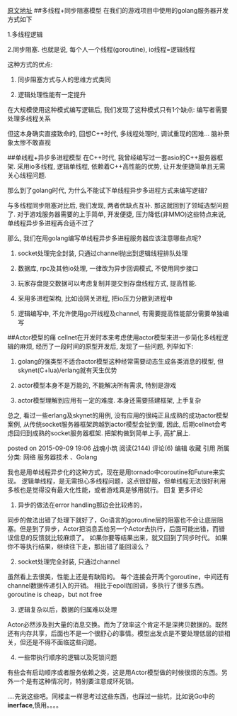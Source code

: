 <a href="http://www.cppblog.com/sunicdavy/archive/2015/09/09/211784.html">原文地址</a>
##多线程+同步阻塞模型
在我们的游戏项目中使用的golang服务器开发方式如下

1.多线程逻辑

2.同步阻塞. 也就是说, 每个人一个线程(goroutine), io线程=逻辑线程

这种方式的优点:

1. 同步阻塞方式与人的思维方式类同

2. 逻辑处理性能有一定提升

在大规模使用这种模式编写逻辑后, 我们发现了这种模式只有1个缺点: 编写者需要处理多线程关系

但这本身确实直接致命的, 回想C++时代, 多线程处理时, 调试重现的困难… 脑补景象太惨不敢直视

##单线程+异步多进程模型
在C++时代, 我曾经编写过一套asio的C++服务器框架. 采用io多线程, 逻辑单线程, 依赖着C++高性能的优势, 让开发便捷简单且无需关心线程问题.

那么到了golang时代, 为什么不能试下单线程异步多进程方式来编写逻辑?

与多线程同步阻塞对比后, 我们发现, 两者优缺点互补. 那这就回到了领域选型问题了. 对于游戏服务器需要的上手简单, 开发便捷, 压力降低(非MMO)这些特点来说, 单线程异步多进程再合适不过了

那么, 我们在用golang编写单线程异步多进程服务器应该注意哪些点呢?

1. socket处理完全封装, 只通过channel抛出到逻辑线程排队处理

2. 数据库, rpc及其他io处理, 一律改为异步回调模式, 不使用同步接口

3. 玩家存盘提交数据可以考虑复制并提交到存盘线程方式, 提高性能.

4. 采用多进程架构, 比如设网关进程, 把io压力分散到进程中

5. 逻辑编写中, 不允许使用go开线程及channel, 有需要提高性能部分需要单独编写

 

##Actor模型的痛
cellnet在开发时本来考虑使用actor模型来进一步简化多线程逻辑的麻烦, 经历了一段时间的原型开发后, 发现了一些问题, 列举如下:

1. golang的强类型不适合actor模型这种经常需要动态生成各类消息的模型, 但skynet(C+lua)/erlang就有天生优势

2. actor模型本身不是万能的, 不能解决所有需求, 特别是游戏

3. actor模型理解到应用有一定的难度. 本身还需要搭建框架, 上手复杂

总之, 看过一些erlang及skynet的用例, 没有应用的很纯正且成熟的成功actor模型案例, 从传统socket服务器框架跨越到actor模型会扯到蛋, 因此, 后期cellnet会考虑回归到成熟的socket服务器框架. 把架构做到简单上手, 高扩展上.

posted on 2015-09-09 19:06 战魂小筑 阅读(2144) 评论(6)  编辑 收藏 引用 所属分类: 网络 服务器技术 、Golang


我也是用单线程异步化的这种方式，现在是用tornado中coroutine和Future来实现。
逻辑单线程，是无需担心多线程问题，这点很舒服，但单线程无法很好利用多核也是觉得没有最大化性能，或者游戏真是够用就行。  回复  更多评论 
  
1. 异步的做法在error handling那边会比较疼的，

同步的做法出错了处理下就好了，Go语言的goroutine层的阻塞也不会让底层阻塞。但是到了异步，Actor把消息丢给另一个Actor去执行，后面可能出错，而错误信息的反馈就比较麻烦了。
如果你要等结果出来，就又回到了同步时代。
如果你不等执行结果，继续往下走，那出错了能回滚么？

2. socket处理完全封装, 只通过channel

虽然看上去很美，性能上还是有缺陷的。
每个连接会开两个goroutine，中间还有channel数据传递引入的开销。
相比于epoll加回调，多执行了很多东西。goroutine is cheap，but not free

3. 逻辑复杂以后，数据的归属难以处理

Actor必然涉及到大量的消息交换。而为了效率这个肯定不是深拷贝数据的。既然还有内存共享，后面也不是一个很舒心的事情。模型出发点是不要处理低层的锁相关，但还是不得不面临这些问题。

4. 一些带执行顺序的逻辑以及死锁问题

有些会有启动顺序或者服务依赖之类，这是用Actor模型做的时候很烦的东西。另外一个是有这种情况时，特别要注意成环死锁。

....先说这些吧。同楼主一样思考过这些东西，也踩过一些坑，比如说Go中的<b>inerface</b>,慎用。。。。
 
